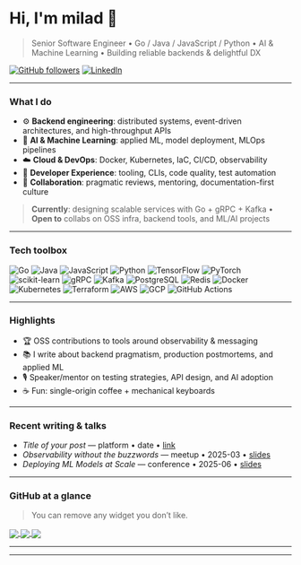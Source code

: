 # Hi, I'm **milad** 👋

> Senior Software Engineer • Go / Java / JavaScript / Python • AI & Machine Learning • Building reliable backends & delightful DX

[![GitHub followers](https://img.shields.io/github/followers/YOUR_GITHUB_USERNAME?style=social)](https://github.com/smilad)
[![LinkedIn](https://img.shields.io/badge/LinkedIn-Connect-informational)](https://www.linkedin.com/in/milad-soleymani-966109206/)

---

### What I do

* ⚙️ **Backend engineering**: distributed systems, event-driven architectures, and high-throughput APIs
* 🤖 **AI & Machine Learning**: applied ML, model deployment, MLOps pipelines
* ☁️ **Cloud & DevOps**: Docker, Kubernetes, IaC, CI/CD, observability
* 🧠 **Developer Experience**: tooling, CLIs, code quality, test automation
* 🤝 **Collaboration**: pragmatic reviews, mentoring, documentation-first culture

> **Currently**: designing scalable services with Go + gRPC + Kafka • **Open to** collabs on OSS infra, backend tools, and ML/AI projects

---

### Tech toolbox

<p>
  <img alt="Go" src="https://img.shields.io/badge/Go-00ADD8?logo=go&logoColor=white" />
  <img alt="Java" src="https://img.shields.io/badge/Java-007396?logo=java&logoColor=white" />
  <img alt="JavaScript" src="https://img.shields.io/badge/JavaScript-F7DF1E?logo=javascript&logoColor=black" />
  <img alt="Python" src="https://img.shields.io/badge/Python-3776AB?logo=python&logoColor=white" />
  <img alt="TensorFlow" src="https://img.shields.io/badge/TensorFlow-FF6F00?logo=tensorflow&logoColor=white" />
  <img alt="PyTorch" src="https://img.shields.io/badge/PyTorch-EE4C2C?logo=pytorch&logoColor=white" />
  <img alt="scikit-learn" src="https://img.shields.io/badge/scikit--learn-F7931E?logo=scikitlearn&logoColor=white" />
  <img alt="gRPC" src="https://img.shields.io/badge/gRPC-5C2D91?logo=grpc&logoColor=white" />
  <img alt="Kafka" src="https://img.shields.io/badge/Kafka-231F20?logo=apachekafka&logoColor=white" />
  <img alt="PostgreSQL" src="https://img.shields.io/badge/PostgreSQL-4169E1?logo=postgresql&logoColor=white" />
  <img alt="Redis" src="https://img.shields.io/badge/Redis-DC382D?logo=redis&logoColor=white" />
  <img alt="Docker" src="https://img.shields.io/badge/Docker-2496ED?logo=docker&logoColor=white" />
  <img alt="Kubernetes" src="https://img.shields.io/badge/Kubernetes-326CE5?logo=kubernetes&logoColor=white" />
  <img alt="Terraform" src="https://img.shields.io/badge/Terraform-7B42BC?logo=terraform&logoColor=white" />
  <img alt="AWS" src="https://img.shields.io/badge/AWS-232F3E?logo=amazon-aws&logoColor=white" />
  <img alt="GCP" src="https://img.shields.io/badge/GCP-4285F4?logo=googlecloud&logoColor=white" />
  <img alt="GitHub Actions" src="https://img.shields.io/badge/GitHub%20Actions-2088FF?logo=githubactions&logoColor=white" />
</p>

---

### Highlights

* 🏆 OSS contributions to tools around observability & messaging
* 📚 I write about backend pragmatism, production postmortems, and applied ML
* 🎙️ Speaker/mentor on testing strategies, API design, and AI adoption
* ☕ Fun: single-origin coffee + mechanical keyboards

---

### Recent writing & talks

* *Title of your post* — platform • date • [link](https://your.blog/post)
* *Observability without the buzzwords* — meetup • 2025-03 • [slides](https://your-slides.com)
* *Deploying ML Models at Scale* — conference • 2025-06 • [slides](https://your-slides.com)

---

### GitHub at a glance

> You can remove any widget you don’t like.

<a href="https://github-readme-stats.vercel.app/api?username=YOUR_GITHUB_USERNAME&show_icons=true&count_private=true&hide_title=true">
  <img align="center" src="https://github-readme-stats.vercel.app/api?username=YOUR_GITHUB_USERNAME&show_icons=true&count_private=true&hide_title=true" />
</a>

<a href="https://streak-stats.demolab.com?user=YOUR_GITHUB_USERNAME">
  <img align="center" src="https://streak-stats.demolab.com?user=YOUR_GITHUB_USERNAME" />
</a>

<a href="https://github-readme-stats.vercel.app/api/top-langs/?username=YOUR_GITHUB_USERNAME&layout=compact">
  <img align="center" src="https://github-readme-stats.vercel.app/api/top-langs/?username=YOUR_GITHUB_USERNAME&layout=compact" />
</a>

---

</details>

---
